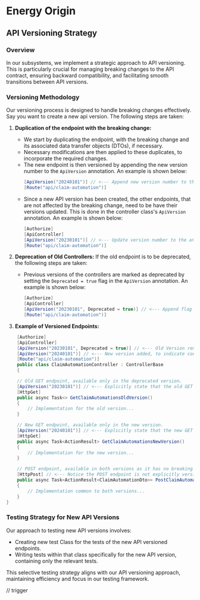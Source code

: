 # Energy Origin

## API Versioning Strategy

### Overview
In our subsystems, we implement a strategic approach to API versioning. This is particularly crucial for managing breaking changes to the API contract, ensuring backward compatibility, and facilitating smooth transitions between API versions.

### Versioning Methodology
Our versioning process is designed to handle breaking changes effectively.
Say you want to create a new api version. The following steps are taken:

1. **Duplication of the endpoint with the breaking change:**

    - We start by duplicating the endpoint, with the breaking change and its associated data transfer objects (DTOs), if necessary.
    - Necessary modifications are then applied to these duplicates, to incorporate the required changes.
    - The new endpoint is then versioned by appending the new version number to the `ApiVersion` annotation. An example is shown below:
      ```csharp
      [ApiVersion("20240101")] // <--- Append new version number to the annotation
      [Route("api/claim-automation")]
      ```
    - Since a new API version has been created, the other endpoints, that are not affected by the breaking change, need to be have their versions updated. This is done in the controller class's `ApiVersion` annotation. An example is shown below:
      ```csharp
      [Authorize]
      [ApiController]
      [ApiVersion("20230101")] // <--- Update version number to the annotation
      [Route("api/claim-automation")]
      ```

2. **Deprecation of Old Controllers:**
   If the old endpoint is to be deprecated, the following steps are taken:
    - Previous versions of the controllers are marked as deprecated by setting the `Deprecated = true` flag in the `ApiVersion` annotation. An example is shown below:
      ```csharp
      [Authorize]
      [ApiController]
      [ApiVersion("20230101", Deprecated = true)] // <--- Append flag to the annotation
      [Route("api/claim-automation")]
      ```
3. **Example of Versioned Endpoints:**

```csharp
    [Authorize]
    [ApiController]
    [ApiVersion("20230101", Deprecated = true)] // <--- Old Version remains the same, but is marked as deprecated.
    [ApiVersion("20240101")] // <--- New version added, to indicate controller has endppoints for this version as well.
    [Route("api/claim-automation")]
    public class ClaimAutomationController : ControllerBase
    {

    // Old GET endpoint, available only in the deprecated version.
    [ApiVersion("20230101")] // <--- Explicitly state that the old GET endpoint, is to only appear in the old version
    [HttpGet]
    public async Task<> GetClaimAutomationsOldVersion()
    {
        // Implementation for the old version...
    }

    // New GET endpoint, available only in the new version.
    [ApiVersion("20240101")] // <--- Explicitly state that the new GET endpoint, is to only appear in the new version
    [HttpGet]
    public async Task<ActionResult> GetClaimAutomationsNewVersion()
    {
        // Implementation for the new version...
    }

    // POST endpoint, available in both versions as it has no breaking changes.
    [HttpPost] // <--- Notice the POST endpoint is not explicitly versioned which means it is available in both versions
    public async Task<ActionResult<ClaimAutomationDto>> PostClaimAutomation() // <--- This endpoint is not duplicated
    {
        // Implementation common to both versions...
    }
}
   ```

### Testing Strategy for New API Versions
Our approach to testing new API versions involves:

- Creating new test Class for the tests of the new API versioned endpoints.
- Writing tests within that class specifically for the new API version, containing only the relevant tests.

This selective testing strategy aligns with our API versioning approach, maintaining efficiency and focus in our testing framework.

// trigger
